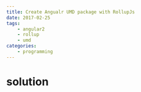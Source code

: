 ```yaml
---
title: Create Angualr UMD package with RollupJs
date: 2017-02-25
tags: 
    - angular2 
    - rollup
    - umd
categories: 
    - programming
---
```


# 


# solution
